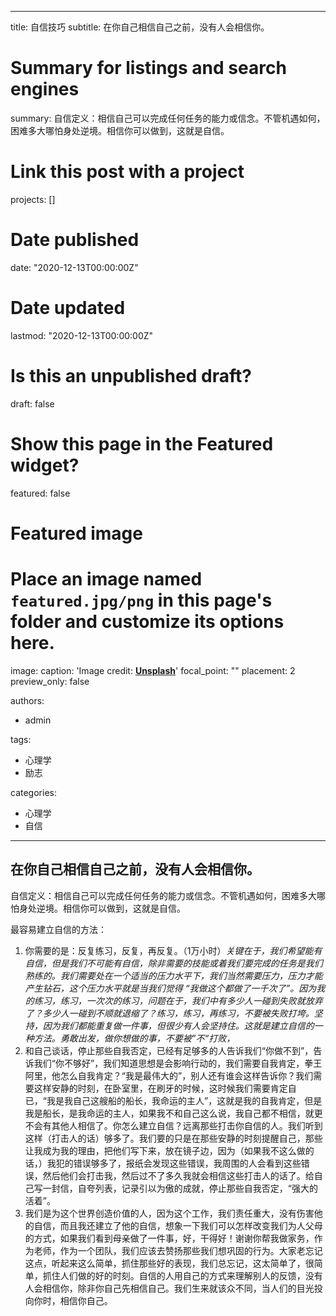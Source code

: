 
---
title: 自信技巧
subtitle: 在你自己相信自己之前，没有人会相信你。


# Summary for listings and search engines
summary: 自信定义：相信自己可以完成任何任务的能力或信念。不管机遇如何，困难多大哪怕身处逆境。相信你可以做到，这就是自信。



# Link this post with a project
projects: []

# Date published
date: "2020-12-13T00:00:00Z"

# Date updated
lastmod: "2020-12-13T00:00:00Z"

# Is this an unpublished draft?
draft: false

# Show this page in the Featured widget?
featured: false

# Featured image
# Place an image named `featured.jpg/png` in this page's folder and customize its options here.
image:
  caption: 'Image credit: [**Unsplash**](https://unsplash.com/photos/CpkOjOcXdUY)'
  focal_point: ""
  placement: 2
  preview_only: false

authors:
- admin


tags:
- 心理学
- 励志

categories:
- 心理学
- 自信
---



## 在你自己相信自己之前，没有人会相信你。

自信定义：相信自己可以完成任何任务的能力或信念。不管机遇如何，困难多大哪怕身处逆境。相信你可以做到，这就是自信。


最容易建立自信的方法：
1. 你需要的是：反复练习，反复，再反复。（1万小时）*关键在于，我们希望能有自信，但是我们不可能有自信，除非需要的技能或着我们要完成的任务是我们熟练的。我们需要处在一个适当的压力水平下，我们当然需要压力，压力才能产生钻石，这个压力水平就是当我们觉得 “我做这个都做了一千次了”。因为我的练习，练习，一次次的练习，问题在于，我们中有多少人一碰到失败就放弃了？多少人一碰到不顺就退缩了？练习，练习，再练习，不要被失败打垮。坚持，因为我们都能重复做一件事，但很少有人会坚持住。这就是建立自信的一种方法。勇敢出发，做你想做的事，不要被”不“打败，*
2. 和自己谈话，停止那些自我否定，已经有足够多的人告诉我们“你做不到”，告诉我们“你不够好”，我们知道思想是会影响行动的，我们需要自我肯定，拳王阿里，他怎么自我肯定？“我是最伟大的”，别人还有谁会这样告诉你？我们需要这样安静的时刻，在卧室里，在刷牙的时候，这时候我们需要肯定自已，“我是我自己这艘船的船长，我命运的主人”，这就是我的自我肯定，但是我是船长，是我命运的主人，如果我不和自己这么说，我自己都不相信，就更不会有其他人相信了。你怎么建立自信？远离那些打击你自信的人。我们听到这样（打击人的话）够多了。我们要的只是在那些安静的时刻提醒自己，那些让我成为我的理由，把他们写下来，放在镜子边，因为（如果我不这么做的话，）我犯的错误够多了，报纸会发现这些错误，我周围的人会看到这些错误，然后他们会打击我，然后过不了多久我就会相信这些打击人的话了。给自己写一封信，自夸列表，记录引以为傲的成就，停止那些自我否定，“强大的活着”。
3. 我们是为这个世界创造价值的人，因为这个工作，我们责任重大，没有伤害他的自信，而且我还建立了他的自信，想象一下我们可以怎样改变我们为人父母的方式，如果我们看到母亲做了一件事，好，干得好！谢谢你帮我做家务，作为老师，作为一个团队，我们应该去赞扬那些我们想巩固的行为。大家老忘记这点，听起来这么简单，抓住那些好的表现，我们总忘记，这太简单了，很简单，抓住人们做的好的时刻。自信的人用自己的方式来理解别人的反馈，没有人会相信你，除非你自己先相信自己。我们生来就该众不同，当人们的目光投向你时，相信你自己。